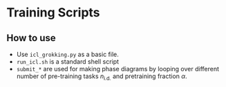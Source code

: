 # Training Scripts


## How to use

- Use ```icl_grokking.py``` as a basic file.
- ```run_icl.sh``` is a standard shell script
- ```submit_*``` are used for making phase diagrams by looping over different number of pre-training tasks $n_{\mathrm{i.d.}}$ and pretraining fraction $\alpha$.

